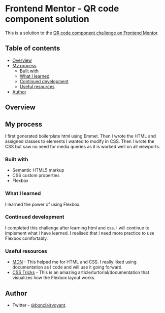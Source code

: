 # Frontend Mentor - QR code component solution

This is a solution to the [QR code component challenge on Frontend Mentor](https://www.frontendmentor.io/challenges/qr-code-component-iux_sIO_H).

## Table of contents

- [Overview](#overview)
- [My process](#my-process)
  - [Built with](#built-with)
  - [What I learned](#what-i-learned)
  - [Continued development](#continued-development)
  - [Useful resources](#useful-resources)
- [Author](#author)

## Overview

## My process

I first generated boilerplate html using Emmet. Then I wrote the HTML and assigned classes to elements I wanted to modify in CSS. Then I wrote the CSS but saw no need for media queries as it is worked well on all viewports.

### Built with

- Semantic HTML5 markup
- CSS custom properties
- Flexbox

### What I learned

I learned the power of using Flexbox.

### Continued development

I completed this challenge after learning html and css. I will continue to implement what I have learned. I realised that I need more practice to use Flexbox comfortably.

### Useful resources

- [MDN](https://developer.mozilla.org/en-US/) - This helped me for HTML and CSS. I really liked using documentation as I code and will use it going forward.
- [CSS Tricks](https://css-tricks.com/snippets/css/a-guide-to-flexbox/) - This is an amazing article/turtorial/documentation that visualizes how the Flexbox layout works.

## Author

- Twitter - [@bonclairvoyant](https://www.twitter.com/bonclairvoyant).
